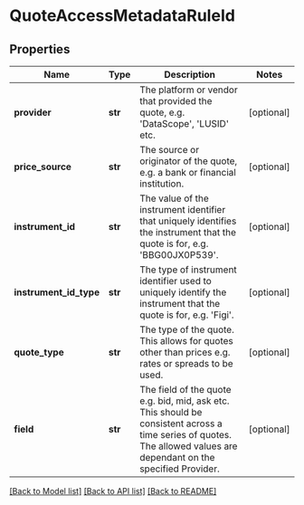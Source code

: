 # QuoteAccessMetadataRuleId

## Properties
Name | Type | Description | Notes
------------ | ------------- | ------------- | -------------
**provider** | **str** | The platform or vendor that provided the quote, e.g. &#39;DataScope&#39;, &#39;LUSID&#39; etc. | [optional] 
**price_source** | **str** | The source or originator of the quote, e.g. a bank or financial institution. | [optional] 
**instrument_id** | **str** | The value of the instrument identifier that uniquely identifies the instrument that the quote is for, e.g. &#39;BBG00JX0P539&#39;. | [optional] 
**instrument_id_type** | **str** | The type of instrument identifier used to uniquely identify the instrument that the quote is for, e.g. &#39;Figi&#39;. | [optional] 
**quote_type** | **str** | The type of the quote. This allows for quotes other than prices e.g. rates or spreads to be used. | [optional] 
**field** | **str** | The field of the quote e.g. bid, mid, ask etc. This should be consistent across a time series of quotes. The allowed values are dependant on the specified Provider. | [optional] 

[[Back to Model list]](../README.md#documentation-for-models) [[Back to API list]](../README.md#documentation-for-api-endpoints) [[Back to README]](../README.md)


